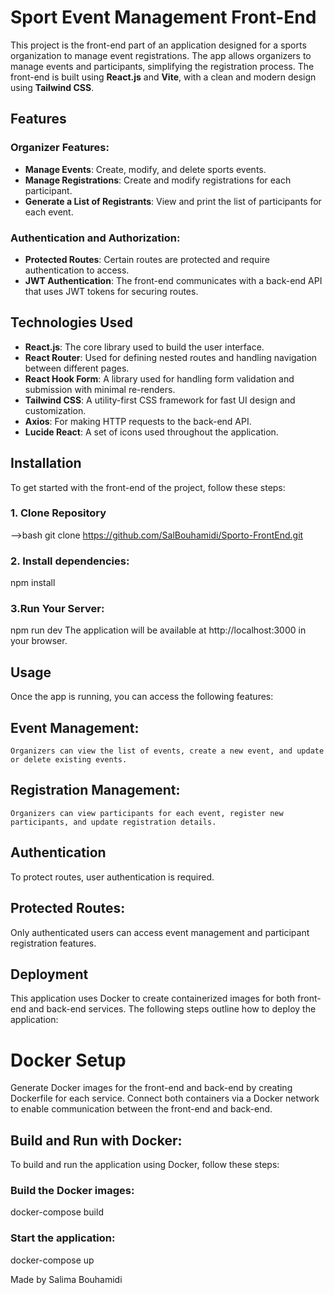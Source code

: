 # Sport Event Management Front-End

This project is the front-end part of an application designed for a sports organization to manage event registrations. The app allows organizers to manage events and participants, simplifying the registration process. The front-end is built using **React.js** and **Vite**, with a clean and modern design using **Tailwind CSS**.

## Features

### Organizer Features:
- **Manage Events**: Create, modify, and delete sports events.
- **Manage Registrations**: Create and modify registrations for each participant.
- **Generate a List of Registrants**: View and print the list of participants for each event.

### Authentication and Authorization:
- **Protected Routes**: Certain routes are protected and require authentication to access.
- **JWT Authentication**: The front-end communicates with a back-end API that uses JWT tokens for securing routes.

## Technologies Used

- **React.js**: The core library used to build the user interface.
- **React Router**: Used for defining nested routes and handling navigation between different pages.
- **React Hook Form**: A library used for handling form validation and submission with minimal re-renders.
- **Tailwind CSS**: A utility-first CSS framework for fast UI design and customization.
- **Axios**: For making HTTP requests to the back-end API.
- **Lucide React**: A set of icons used throughout the application.

## Installation

To get started with the front-end of the project, follow these steps:

### 1. Clone Repository

-->bash
git clone https://github.com/SalBouhamidi/Sporto-FrontEnd.git
 

### 2. Install dependencies:

npm install

### 3.Run Your Server: 

npm run dev
The application will be available at http://localhost:3000 in your browser.



## Usage
Once the app is running, you can access the following features:

## Event Management: 
    Organizers can view the list of events, create a new event, and update or delete existing events.
## Registration Management: 
    Organizers can view participants for each event, register new participants, and update registration details.

## Authentication 
To protect routes, user authentication is required.

## Protected Routes:
Only authenticated users can access event management and participant registration features.

## Deployment
This application uses Docker to create containerized images for both front-end and back-end services. The following steps outline how to deploy the application:

# Docker Setup
Generate Docker images for the front-end and back-end by creating Dockerfile for each service.
Connect both containers via a Docker network to enable communication between the front-end and back-end.

## Build and Run with Docker:
To build and run the application using Docker, follow these steps:

### Build the Docker images:
docker-compose build

### Start the application:
docker-compose up



Made by Salima Bouhamidi



